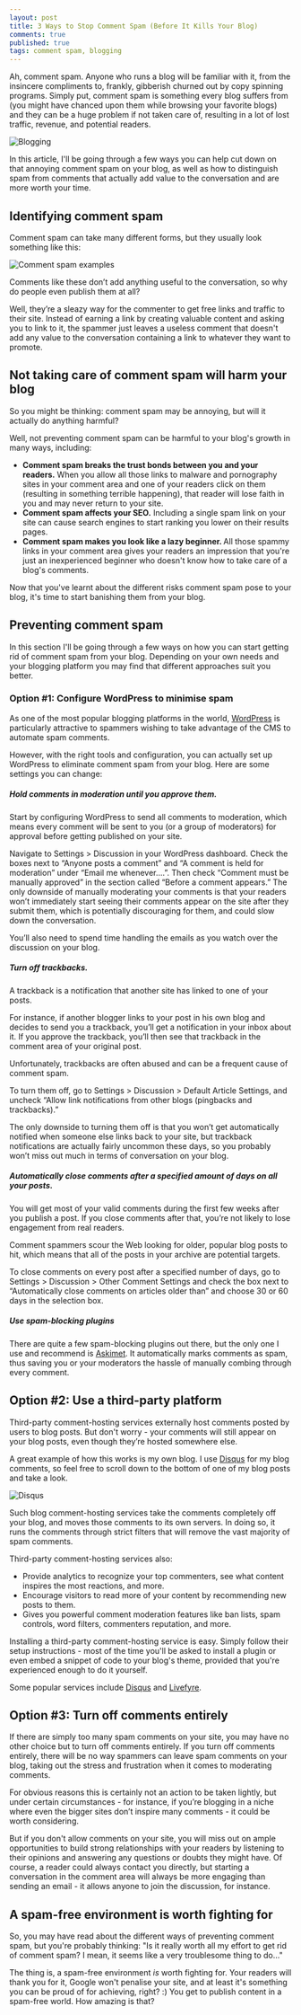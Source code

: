 ```yaml
---
layout: post
title: 3 Ways to Stop Comment Spam (Before It Kills Your Blog)
comments: true
published: true
tags: comment spam, blogging
---
```

Ah, comment spam. Anyone who runs a blog will be familiar with it, from the insincere compliments to, frankly, gibberish churned out by copy spinning programs. 
Simply put, comment spam is something every blog suffers from (you might have chanced upon them while browsing your favorite blogs) and they can be a huge problem if not taken care of, resulting in a lot of lost traffic, revenue, and potential readers. 

![Blogging](https://c8.staticflickr.com/8/7706/26780895343_dffa4ef0b7_c.jpg)

In this article, I'll be going through a few ways you can help cut down on that annoying comment spam on your blog, as well as how to distinguish spam from comments that actually add value to the conversation and are more worth your time. 
<!--excerpt-->
<h2>Identifying comment spam</h2>
Comment spam can take many different forms, but they usually look something like this:

![Comment spam examples](http://brunotandev.github.io/assets/comment-spam-examples.jpg)

Comments like these don’t add anything useful to the conversation, so why do people even publish them at all?

Well, they’re a sleazy way for the commenter to get free links and traffic to their site. Instead of earning a link by creating valuable content and asking you to link to it, the spammer just leaves a useless comment that doesn't add any value to the conversation containing a link to whatever they want to promote. 

<h2>Not taking care of comment spam will harm your blog</h2>
So you might be thinking: comment spam may be annoying, but will it actually do anything harmful?

Well, not preventing comment spam can be harmful to your blog's growth in many ways, including:
<ul>
<li><b>Comment spam breaks the trust bonds between you and your readers.</b> When you allow all those links to malware and pornography sites in your comment area and one of your readers click on them (resulting in something terrible happening), that reader will lose faith in you and may never return to your site.</li>
<li><b>Comment spam affects your SEO.</b> Including a single spam link on your site can cause search engines to start ranking you lower on their results pages.</li>
<li><b>Comment spam makes you look like a lazy beginner. </b>All those spammy links in your comment area gives your readers an impression that you're just an inexperienced beginner who doesn't know how to take care of a blog's comments.</li>
</ul>

Now that you've learnt about the different risks comment spam pose to your blog, it's time to start banishing them from your blog.
<h2>Preventing comment spam</h2>
In this section I'll be going through a few ways on how you can start getting rid of comment spam from your blog. Depending on your own needs and your blogging platform you may find that different approaches suit you better. 
<h3>Option #1: Configure WordPress to minimise spam</h3>
As one of the most popular blogging platforms in the world, <a href="http://wordpress.org" target="_blank">WordPress</a> is particularly attractive to spammers wishing to take advantage of the CMS to automate spam comments.

However, with the right tools and configuration, you can actually set up WordPress to eliminate comment spam from your blog. Here are some settings you can change:
<h5>Hold comments in moderation until you approve them.</h5>
Start by configuring WordPress to send all comments to moderation, which means every comment will be sent to you (or a group of moderators) for approval before getting published on your site.

Navigate to Settings > Discussion in your WordPress dashboard.
Check the boxes next to “Anyone posts a comment” and “A comment is held for moderation” under “Email me whenever….”.
Then check “Comment must be manually approved” in the section called “Before a comment appears.”
The only downside of manually moderating your comments is that your readers won’t immediately start seeing their comments appear on the site after they submit them, which is potentially discouraging for them, and could slow down the conversation.

You’ll also need to spend time handling the emails as you watch over the discussion on your blog.

<h5>Turn off trackbacks.</h5>
A trackback is a notification that another site has linked to one of your posts.

For instance, if another blogger links to your post in his own blog and decides to send you a trackback, you’ll get a notification in your inbox about it. If you approve the trackback, you’ll then see that trackback in the comment area of your original post. 

Unfortunately, trackbacks are often abused and can be a frequent cause of comment spam.

To turn them off, go to Settings > Discussion > Default Article Settings, and uncheck “Allow link notifications from other blogs (pingbacks and trackbacks).”

The only downside to turning them off is that you won’t get automatically notified when someone else links back to your site, but trackback notifications are actually fairly uncommon these days, so you probably won’t miss out much in terms of conversation on your blog.

<h5>Automatically close comments after a specified amount of days on all your posts.</h5>
You will get most of your valid comments during the first few weeks after you publish a post. If you close comments after that, you’re not likely to lose engagement from real readers.

Comment spammers scour the Web looking for older, popular blog posts to hit, which means that all of the posts in your archive are potential targets.

To close comments on every post after a specified number of days, go to Settings > Discussion > Other Comment Settings and check the box next to “Automatically close comments on articles older than” and choose 30 or 60 days in the selection box.

<h5>Use spam-blocking plugins</h5>
There are quite a few spam-blocking plugins out there, but the only one I use and recommend is <a href="http://akismet.com/" target="_blank">Askimet</a>. It automatically marks comments as spam, thus saving you or your moderators the hassle of manually combing through every comment.

<h2>Option #2: Use a third-party platform</h2>
Third-party comment-hosting services externally host comments posted by users to blog posts. But don't worry - your comments will still appear on your blog posts, even though they’re hosted somewhere else.

A great example of how this works is my own blog. I use <a href="http://disqus.com" target="_blank">Disqus</a> for my blog comments, so feel free to scroll down to the bottom of one of my blog posts and take a look.

![Disqus](http://brunotandev.github.io/assets/disqus.png)

Such blog comment-hosting services take the comments completely off your blog, and moves those comments to its own servers. In doing so, it runs the comments through strict filters that will remove the vast majority of spam comments.

Third-party comment-hosting services also:
<ul>
<li>Provide analytics to recognize your top commenters, see what content inspires the most reactions, and more.</li>
<li>Encourage visitors to read more of your content by recommending new posts to them.</li>
<li>Gives you powerful comment moderation features like ban lists, spam controls, word filters, commenters reputation, and more. </li>
</ul>

Installing a third-party comment-hosting service is easy. Simply follow their setup instructions - most of the time you'll be asked to install a plugin or even embed a snippet of code to your blog's theme, provided that you're experienced enough to do it yourself.

Some popular services include <a href="http://disqus.com" target="_blank">Disqus</a> and <a href="http://web.livefyre.com" target="_blank">Livefyre</a>.

<h2>Option #3: Turn off comments entirely</h2>
If there are simply too many spam comments on your site, you may have no other choice but to turn off comments entirely. If you turn off comments entirely, there will be no way spammers can leave spam comments on your blog, taking out the stress and frustration when it comes to moderating comments.

For obvious reasons this is certainly not an action to be taken lightly, but under certain circumstances - for instance, if you’re blogging in a niche where even the bigger sites don’t inspire many comments - it could be worth considering.

But if you don't allow comments on your site, you will miss out on ample opportunities to build strong relationships with your readers by listening to their opinions and answering any questions or doubts they might have. Of course, a reader could always contact you directly, but starting a conversation in the comment area will always be more engaging than sending an email - it allows anyone to join the discussion, for instance.

<h2>A spam-free environment is worth fighting for</h2>
So, you may have read about the different ways of preventing comment spam, but you're probably thinking: "Is it really worth all my effort to get rid of comment spam? I mean, it seems like a very troublesome thing to do..."

The thing is, a spam-free environment *is* worth fighting for. Your readers will thank you for it, Google won't penalise your site, and at least it's something you can be proud of for achieving, right? :) You get to publish content in a spam-free world. How amazing is that?
